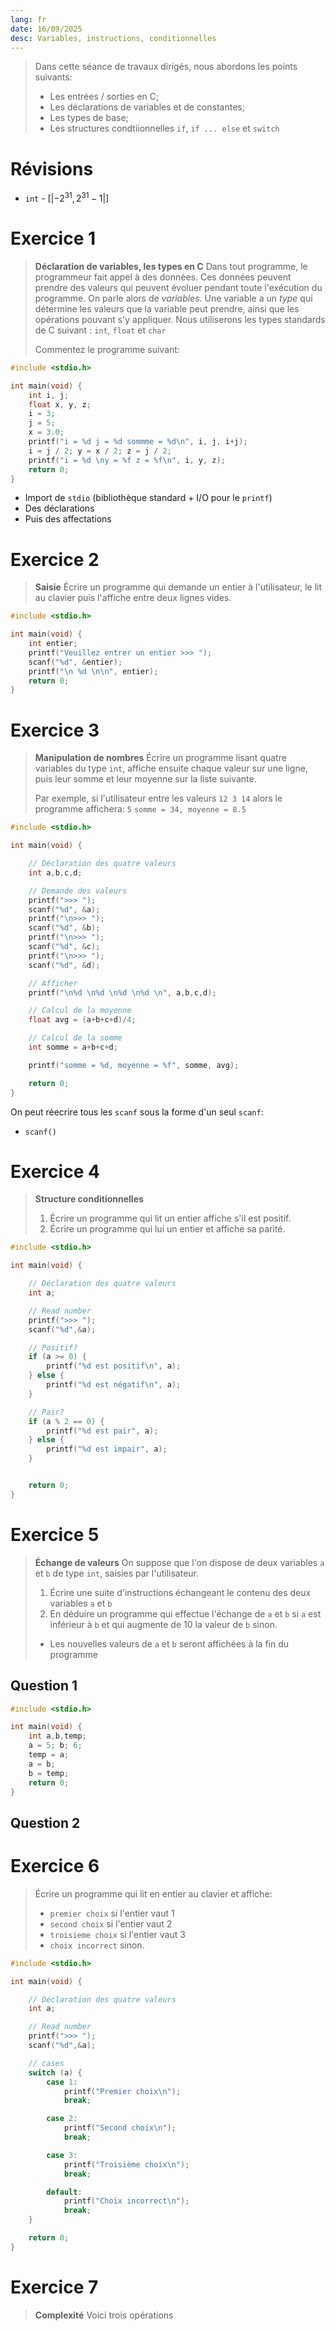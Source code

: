 ```yaml
---
lang: fr
date: 16/09/2025
desc: Variables, instructions, conditionnelles
---
```

> Dans cette séance de travaux dirigés, nous abordons les points suivants:
> - Les entrées / sorties en C;
> - Les déclarations de variables et de constantes;
> - Les types de base;
> - Les structures condtiionnelles `if`, `if ... else` et `switch`

# Révisions

- `int` - $[|-2^{31},2^{31}-1|]$

# Exercice 1 

> **Déclaration de variables, les types en C**
> Dans tout programme, le programmeur fait appel à des données. Ces données peuvent prendre des valeurs qui peuvent évoluer pendant toute l'exécution du programme.
> On parle alors de *variables*.
> Une variable a un *type* qui détermine les valeurs que la variable peut prendre, ainsi que les opérations pouvant s'y appliquer.
> Nous utiliserons les types standards de C suivant : `int`, `float` et `char`
> 
> Commentez le programme suivant:

```c
#include <stdio.h> 

int main(void) {
	int i, j;
	float x, y, z;
	i = 3;
	j = 5;
	x = 3.0;
	printf("i = %d j = %d sommme = %d\n", i, j, i+j);
	i = j / 2; y = x / 2; z = j / 2;
	printf("i = %d \ny = %f z = %f\n", i, y, z);
	return 0;
}
```


- Import de `stdio` (bibliothèque standard + I/O pour le `printf`)
- Des déclarations
- Puis des affectations


# Exercice 2

> **Saisie**
> Écrire un programme qui demande un entier à l'utilisateur, le lit au clavier puis l'affiche entre deux lignes vides.

```c
#include <stdio.h>

int main(void) {
	int entier;
	printf("Veuillez entrer un entier >>> ");
	scanf("%d", &entier);
	printf("\n %d \n\n", entier);
	return 0;
}
```



# Exercice 3

> **Manipulation de nombres**
> Écrire un programme lisant quatre variables du type `int`, affiche ensuite chaque valeur sur une ligne, puis leur somme et leur moyenne sur la liste suivante.
>
> Par exemple, si l'utilisateur entre les valeurs `12 3 14`  alors le programme affichera:
> `5`
> `somme = 34, moyenne = 8.5`

```c
#include <stdio.h>

int main(void) {

    // Déclaration des quatre valeurs
	int a,b,c,d;

    // Demande des valeurs
    printf(">>> ");
    scanf("%d", &a);
    printf("\n>>> ");
    scanf("%d", &b);
    printf("\n>>> ");
    scanf("%d", &c);
    printf("\n>>> ");
    scanf("%d", &d);

    // Afficher
    printf("\n%d \n%d \n%d \n%d \n", a,b,c,d);

    // Calcul de la moyenne
    float avg = (a+b+c+d)/4;

    // Calcul de la somme
    int somme = a+b+c+d;

    printf("somme = %d, moyenne = %f", somme, avg);

	return 0;
}
```


On peut réecrire tous les `scanf` sous la forme d'un seul `scanf`:
- `scanf()`
# Exercice 4

> **Structure conditionnelles**
> 1. Écrire un programme qui lit un entier affiche s'il est positif.
> 2. Écrire un programme qui lui un entier et affiche sa parité. 

```c
#include <stdio.h>

int main(void) {

    // Déclaration des quatre valeurs
	int a;

    // Read number
    printf(">>> ");
    scanf("%d",&a);

    // Positif?
    if (a >= 0) {
        printf("%d est positif\n", a);
    } else {
        printf("%d est négatif\n", a);
    }

    // Pair?
    if (a % 2 == 0) {
        printf("%d est pair", a);
    } else {
        printf("%d est impair", a);
    }


	return 0;
}
```

# Exercice 5

> **Échange de valeurs**
> On suppose que l'on dispose de deux variables `a` et `b` de type `int`, saisies par l'utilisateur.
> 1. Écrire une suite d'instructions échangeant le contenu des deux variables `a` et `b`
> 2. En déduire un programme qui effectue l'échange de `a` et `b` si `a` est inférieur à `b` et qui augmente de 10 la valeur de `b` sinon.
> 	- Les nouvelles valeurs de `a` et `b` seront affichées à la fin du programme

## Question 1

```c
#include <stdio.h>

int main(void) {
	int a,b,temp;
	a = 5; b; 6;
	temp = a;
	a = b;
	b = temp;
	return 0;
}
```

## Question 2

# Exercice 6

> Écrire un programme qui lit en entier au clavier et affiche:
> - `premier choix` si l'entier vaut 1
> - `second choix` si l'entier vaut 2
> - `troisieme choix` si l'entier vaut 3
> - `choix incorrect` sinon.

```c
#include <stdio.h>

int main(void) {

    // Déclaration des quatre valeurs
	int a;

    // Read number
    printf(">>> ");
    scanf("%d",&a);

    // cases
    switch (a) {
        case 1:
            printf("Premier choix\n");
            break;

        case 2:
            printf("Second choix\n");
            break;

        case 3:
            printf("Troisième choix\n");
            break;

        default:
            printf("Choix incorrect\n");
            break;
    }

	return 0;
}
```

# Exercice 7

> **Complexité**
> Voici trois opérations 